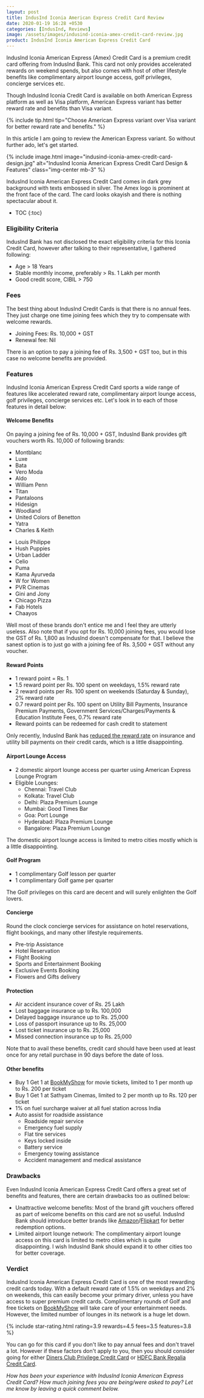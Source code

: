 ```yaml
---
layout: post
title: IndusInd Iconia American Express Credit Card Review
date: 2020-01-19 16:28 +0530
categories: [IndusInd, Reviews]
image: /assets/images/indusind-iconia-amex-credit-card-review.jpg
product: IndusInd Iconia American Express Credit Card
---
```


IndusInd Iconia American Express (Amex) Credit Card is a premium credit card offering from IndusInd Bank. This card not only provides accelerated rewards on weekend spends, but also comes with host of other lifestyle benefits like complimentary airport lounge access, golf privileges, concierge services etc.

Though IndusInd Iconia Credit Card is available on both American Express platform as well as Visa platform, American Express variant has better reward rate and benefits than Visa variant.

{% include tip.html tip="Choose American Express variant over Visa variant for better reward rate and benefits." %}

In this article I am going to review the American Express variant. So without further ado, let's get started.

{% include image.html image="indusind-iconia-amex-credit-card-design.jpg" alt="IndusInd Iconia American Express Credit Card Design & Features" class="img-center mb-3" %}

IndusInd Iconia American Express Credit Card comes in dark grey background with texts embossed in silver. The Amex logo is prominent at the front face of the card. The card looks okayish and there is nothing spectacular about it.

<!-- prettier-ignore -->
* TOC
{:toc}

### Eligibility Criteria

IndusInd Bank has not disclosed the exact eligibility criteria for this Iconia Credit Card, however after talking to their representative, I gathered following:

- Age > 18 Years
- Stable monthly income, preferably > Rs. 1 Lakh per month
- Good credit score, CIBIL > 750

### Fees

The best thing about IndusInd Credit Cards is that there is no annual fees. They just charge one time joining fees which they try to compensate with welcome rewards.

- Joining Fees: Rs. 10,000 + GST
- Renewal fee: Nil

There is an option to pay a joining fee of Rs. 3,500 + GST too, but in this case no welcome benefits are provided.

### Features

IndusInd Iconia American Express Credit Card sports a wide range of features like accelerated reward rate, complimentary airport lounge access, golf privileges, concierge services etc. Let's look in to each of those features in detail below:

#### Welcome Benefits

On paying a joining fee of Rs. 10,000 + GST, IndusInd Bank provides gift vouchers worth Rs. 10,000 of following brands:

<div class="row">
   <div class="col-sm-6">
       <ul>
           <li> Montblanc</li>
           <li> Luxe</li>
           <li> Bata</li>
           <li> Vero Moda</li>
           <li> Aldo</li>
           <li> William Penn</li>
           <li> Titan</li>
           <li> Pantaloons</li>
           <li> Hidesign</li>
           <li> Woodland</li>
           <li> United Colors of Benetton</li>
           <li> Yatra</li>
           <li> Charles & Keith</li>
       </ul>
   </div>
   <div class="col-sm-6">
       <ul>
           <li> Louis Philippe</li>
           <li> Hush Puppies</li>
           <li> Urban Ladder</li>
           <li> Celio</li>
           <li> Puma</li>
           <li> Kama Ayurveda</li>
           <li> W for Women</li>
           <li> PVR Cinemas</li>
           <li> Gini and Jony</li>
           <li> Chicago Pizza</li>
           <li> Fab Hotels</li>
           <li> Chaayos</li>
       </ul>
   </div>
</div>
Well most of these brands don't entice me and I feel they are utterly useless. Also note that if you opt for Rs. 10,000 joining fees, you would lose the GST of Rs. 1,800 as IndusInd doesn't compensate for that. I believe the sanest option is to just go with a joining fee of Rs. 3,500 + GST without any voucher.
 
#### Reward Points
 
- 1 reward point = Rs. 1
- 1.5 reward point per Rs. 100 spent on weekdays, 1.5% reward rate
- 2 reward points per Rs. 100 spent on weekends (Saturday & Sunday), 2% reward rate
- 0.7 reward point per Rs. 100 spent on Utility Bill Payments, Insurance Premium Payments, Government Services/Charges/Payments & Education Institute Fees, 0.7% reward rate
- Reward points can be redeemed for cash credit to statement
 
Only recently, IndusInd Bank has [reduced the reward rate](/indusind-credit-card-reward-rate-getting-reduced-from-1st-august-2019/) on insurance and utility bill payments on their credit cards, which is a little disappointing.
 
#### Airport Lounge Access
 
- 2 domestic airport lounge access per quarter using American Express Lounge Program
- Eligible Lounges:
  - Chennai: Travel Club
  - Kolkata: Travel Club
  - Delhi: Plaza Premium Lounge
  - Mumbai: Good Times Bar
  - Goa: Port Lounge
  - Hyderabad: Plaza Premium Lounge
  - Bangalore: Plaza Premium Lounge
 
The domestic airport lounge access is limited to metro cities mostly which is a little disappointing.
 
#### Golf Program
 
- 1 complimentary Golf lesson per quarter
- 1 complimentary Golf game per quarter
 
The Golf privileges on this card are decent and will surely enlighten the Golf lovers.
 
#### Concierge
 
Round the clock concierge services for assistance on hotel reservations, flight bookings, and many other lifestyle requirements.
 
- Pre-trip Assistance
- Hotel Reservation
- Flight Booking
- Sports and Entertainment Booking
- Exclusive Events Booking
- Flowers and Gifts delivery
 
#### Protection
 
- Air accident insurance cover of Rs. 25 Lakh
- Lost baggage insurance up to Rs. 100,000
- Delayed baggage insurance up to Rs. 25,000
- Loss of passport insurance up to Rs. 25,000
- Lost ticket insurance up to Rs. 25,000
- Missed connection insurance up to Rs. 25,000
 
Note that to avail these benefits, credit card should have been used at least once for any retail purchase in 90 days before the date of loss.
 
#### Other benefits
 
- Buy 1 Get 1 at [BookMyShow](https://l.cardinfo.in/bookmyshow) for movie tickets, limited to 1 per month up to Rs. 200 per ticket
- Buy 1 Get 1 at Sathyam Cinemas, limited to 2 per month up to Rs. 120 per ticket
- 1% on fuel surcharge waiver at all fuel station across India
- Auto assist for roadside assistance
  - Roadside repair service
  - Emergency fuel supply
  - Flat tire services
  - Keys locked inside
  - Battery service
  - Emergency towing assistance
  - Accident management and medical assistance
 
### Drawbacks
 
Even IndusInd Iconia American Express Credit Card offers a great set of benefits and features, there are certain drawbacks too as outlined below:
 
- Unattractive welcome benefits: Most of the brand gift vouchers offered as part of welcome benefits on this card are not so useful. IndusInd Bank should introduce better brands like [Amazon](https://l.cardinfo.in/amazon)/[Flipkart](https://l.cardinfo.in/flipkart) for better redemption options.
- Limited airport lounge network: The complimentary airport lounge access on this card is limited to metro cities which is quite disappointing. I wish IndusInd Bank should expand it to other cities too for better coverage.
 
### Verdict
 
IndusInd Iconia American Express Credit Card is one of the most rewarding credit cards today. With a default reward rate of 1.5% on weekdays and 2% on weekends, this can easily become your primary driver, unless you have access to super premium credit cards. Complimentary rounds of Golf and free tickets on [BookMyShow](https://l.cardinfo.in/bookmyshow) will take care of your entertainment needs. However, the limited number of lounges in its network is a huge let down.
 
{% include star-rating.html rating=3.9 rewards=4.5 fees=3.5 features=3.8 %}
 
You can go for this card if you don't like to pay annual fees and don't travel a lot. However if these factors don't apply to you, then you should consider going for either [Diners Club Privilege Credit Card](/hdfc-bank-launches-diners-club-privilege-credit-card-review/) or [HDFC Bank Regalia Credit Card](/hdfc-bank-regalia-credit-card-review/).

_How has been your experience with IndusInd Iconia American Express Credit Card? How much joining fees you are being/were asked to pay? Let me know by leaving a quick comment below._
